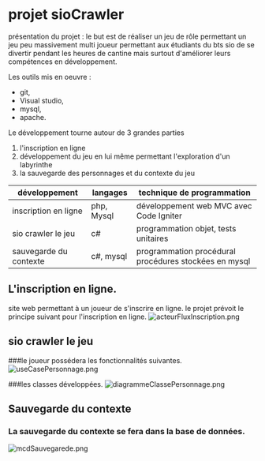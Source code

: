 # projet sioCrawler

présentation du projet : le but est de réaliser un jeu de rôle permettant un jeu peu massivement multi joueur
permettant aux étudiants  du bts sio de se divertir pendant les heures de cantine mais surtout d'améliorer leurs compétences en développement.

Les outils mis en oeuvre :
* git,
* Visual studio,
* mysql, 
* apache.

Le développement tourne autour de 3 grandes parties
1. l'inscription en ligne
2. développement du jeu en lui même permettant l'exploration d'un labyrinthe
3. la sauvegarde des personnages et du contexte du jeu


| développement          | langages   | technique de programmation                            | 
|------------------------|------------|-------------------------------------------------------| 
| inscription en ligne   | php, Mysql | développement web MVC avec Code Igniter               |
| sio crawler le jeu     | c#         | programmation objet, tests unitaires                  |
| sauvegarde du contexte | c#, mysql  | programmation procédural procédures stockées en mysql |


## L'inscription en ligne.
site web permettant à un joueur de s'inscrire en ligne.
le projet prévoit le principe suivant pour l'inscription en ligne.
![acteurFluxInscription.png](https//github.com/odebb/sioCrawler/images/acteurFluxInscription.png)


## sio crawler le jeu
###le joueur possédera les fonctionnalités suivantes.
![useCasePersonnage.png](https//github.com/odebb/sioCrawler/images/useCasePersonnage.png)

###les classes développées.
![diagrammeClassePersonnage.png](https//github.com/odebb/sioCrawler/images/diagrammeClassePersonnage.png)

## Sauvegarde du contexte 
### La sauvegarde du contexte se fera dans la base de données.
![mcdSauvegarede.png](https//github.com/odebb/sioCrawler/images/mcdSauvegarde.png)
